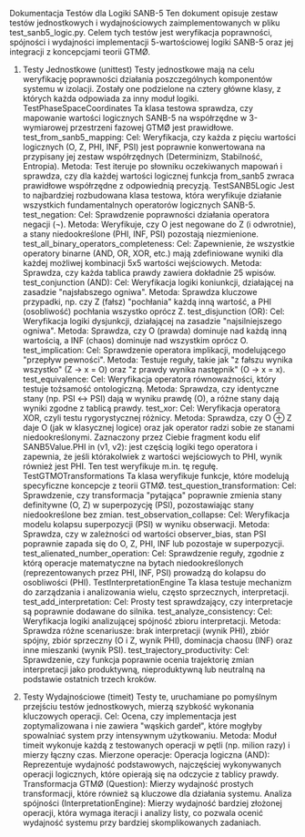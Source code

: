 Dokumentacja Testów dla Logiki SANB-5
Ten dokument opisuje zestaw testów jednostkowych i wydajnościowych zaimplementowanych w pliku test_sanb5_logic.py. Celem tych testów jest weryfikacja poprawności, spójności i wydajności implementacji 5-wartościowej logiki SANB-5 oraz jej integracji z koncepcjami teorii GTMØ.

1. Testy Jednostkowe (unittest)
Testy jednostkowe mają na celu weryfikację poprawności działania poszczególnych komponentów systemu w izolacji. Zostały one podzielone na cztery główne klasy, z których każda odpowiada za inny moduł logiki.
TestPhaseSpaceCoordinates
Ta klasa testowa sprawdza, czy mapowanie wartości logicznych SANB-5 na współrzędne w 3-wymiarowej przestrzeni fazowej GTMØ jest prawidłowe.
test_from_sanb5_mapping:
Cel: Weryfikacja, czy każda z pięciu wartości logicznych (O, Z, PHI, INF, PSI) jest poprawnie konwertowana na przypisany jej zestaw współrzędnych (Determinizm, Stabilność, Entropia).
Metoda: Test iteruje po słowniku oczekiwanych mapowań i sprawdza, czy dla każdej wartości logicznej funkcja from_sanb5 zwraca prawidłowe współrzędne z odpowiednią precyzją.
TestSANB5Logic
Jest to najbardziej rozbudowana klasa testowa, która weryfikuje działanie wszystkich fundamentalnych operatorów logicznych SANB-5.
test_negation:
Cel: Sprawdzenie poprawności działania operatora negacji (¬).
Metoda: Weryfikuje, czy O jest negowane do Z (i odwrotnie), a stany niedookreślone (PHI, INF, PSI) pozostają niezmienione.
test_all_binary_operators_completeness:
Cel: Zapewnienie, że wszystkie operatory binarne (AND, OR, XOR, etc.) mają zdefiniowane wyniki dla każdej możliwej kombinacji 5x5 wartości wejściowych.
Metoda: Sprawdza, czy każda tablica prawdy zawiera dokładnie 25 wpisów.
test_conjunction (AND):
Cel: Weryfikacja logiki koniunkcji, działającej na zasadzie "najsłabszego ogniwa".
Metoda: Sprawdza kluczowe przypadki, np. czy Z (fałsz) "pochłania" każdą inną wartość, a PHI (osobliwość) pochłania wszystko oprócz Z.
test_disjunction (OR):
Cel: Weryfikacja logiki dysjunkcji, działającej na zasadzie "najsilniejszego ogniwa".
Metoda: Sprawdza, czy O (prawda) dominuje nad każdą inną wartością, a INF (chaos) dominuje nad wszystkim oprócz O.
test_implication:
Cel: Sprawdzenie operatora implikacji, modelującego "przepływ pewności".
Metoda: Testuje reguły, takie jak "z fałszu wynika wszystko" (Z → x = O) oraz "z prawdy wynika następnik" (O → x = x).
test_equivalence:
Cel: Weryfikacja operatora równoważności, który testuje tożsamość ontologiczną.
Metoda: Sprawdza, czy identyczne stany (np. PSI ↔ PSI) dają w wyniku prawdę (O), a różne stany dają wyniki zgodne z tablicą prawdy.
test_xor:
Cel: Weryfikacja operatora XOR, czyli testu rygorystycznej różnicy.
Metoda: Sprawdza, czy O ⊕ Z daje O (jak w klasycznej logice) oraz jak operator radzi sobie ze stanami niedookreślonymi. Zaznaczony przez Ciebie fragment kodu elif SANB5Value.PHI in (v1, v2): jest częścią logiki tego operatora i zapewnia, że jeśli którakolwiek z wartości wejściowych to PHI, wynik również jest PHI. Ten test weryfikuje m.in. tę regułę.
TestGTMOTransformations
Ta klasa weryfikuje funkcje, które modelują specyficzne koncepcje z teorii GTMØ.
test_question_transformation:
Cel: Sprawdzenie, czy transformacja "pytająca" poprawnie zmienia stany definitywne (O, Z) w superpozycję (PSI), pozostawiając stany niedookreślone bez zmian.
test_observation_collapse:
Cel: Weryfikacja modelu kolapsu superpozycji (PSI) w wyniku obserwacji.
Metoda: Sprawdza, czy w zależności od wartości observer_bias, stan PSI poprawnie zapada się do O, Z, PHI, INF lub pozostaje w superpozycji.
test_alienated_number_operation:
Cel: Sprawdzenie reguły, zgodnie z którą operacje matematyczne na bytach niedookreślonych (reprezentowanych przez PHI, INF, PSI) prowadzą do kolapsu do osobliwości (PHI).
TestInterpretationEngine
Ta klasa testuje mechanizm do zarządzania i analizowania wielu, często sprzecznych, interpretacji.
test_add_interpretation:
Cel: Prosty test sprawdzający, czy interpretacje są poprawnie dodawane do silnika.
test_analyze_consistency:
Cel: Weryfikacja logiki analizującej spójność zbioru interpretacji.
Metoda: Sprawdza różne scenariusze: brak interpretacji (wynik PHI), zbiór spójny, zbiór sprzeczny (O i Z, wynik PHI), dominacja chaosu (INF) oraz inne mieszanki (wynik PSI).
test_trajectory_productivity:
Cel: Sprawdzenie, czy funkcja poprawnie ocenia trajektorię zmian interpretacji jako produktywną, nieproduktywną lub neutralną na podstawie ostatnich trzech kroków.

2. Testy Wydajnościowe (timeit)
Testy te, uruchamiane po pomyślnym przejściu testów jednostkowych, mierzą szybkość wykonania kluczowych operacji.
Cel: Ocena, czy implementacja jest zoptymalizowana i nie zawiera "wąskich gardeł", które mogłyby spowalniać system przy intensywnym użytkowaniu.
Metoda: Moduł timeit wykonuje każdą z testowanych operacji w pętli (np. milion razy) i mierzy łączny czas.
Mierzone operacje:
Operacja logiczna (AND): Reprezentuje wydajność podstawowych, najczęściej wykonywanych operacji logicznych, które opierają się na odczycie z tablicy prawdy.
Transformacja GTMØ (Question): Mierzy wydajność prostych transformacji, które również są kluczowe dla działania systemu.
Analiza spójności (InterpretationEngine): Mierzy wydajność bardziej złożonej operacji, która wymaga iteracji i analizy listy, co pozwala ocenić wydajność systemu przy bardziej skomplikowanych zadaniach.
